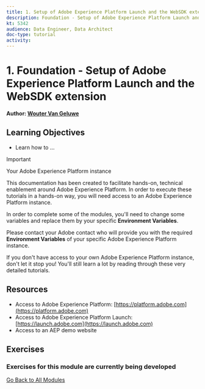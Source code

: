 ```yaml
---
title: 1. Setup of Adobe Experience Platform Launch and the WebSDK extension
description: Foundation - Setup of Adobe Experience Platform Launch and the WebSDK extension
kt: 5342
audience: Data Engineer, Data Architect
doc-type: tutorial
activity: 
---
```


# 1. Foundation - Setup of Adobe Experience Platform Launch and the WebSDK extension

**Author: [Wouter Van Geluwe](https://www.linkedin.com/in/woutervangeluwe/)**

## Learning Objectives

- Learn how to ...

>[!IMPORTANT]
>
>Your Adobe Experience Platform instance
>
>This documentation has been created to facilitate hands-on, technical enablement around Adobe Experience Platform. In order to execute these tutorials in a hands-on way, you will need access to an Adobe Experience Platform instance.
>
>In order to complete some of the modules, you'll need to change some variables and replace them by your specific **Environment Variables**. 
>
>Please contact your Adobe contact who will provide you with the required **Environment Variables** of your specific Adobe Experience Platform instance.
>
>If you don't have access to your own Adobe Experience Platform instance, don't let it stop you! You'll still learn a lot by reading through these very detailed tutorials.

## Resources

- Access to Adobe Experience Platform: [https://platform.adobe.com](https://platform.adobe.com)
- Access to Adobe Experience Platform Launch: [https://launch.adobe.com](https://launch.adobe.com)
- Access to an AEP demo website

## Exercises

### **Exercises for this module are currently being developed**

[Go Back to All Modules](../../README.md)

